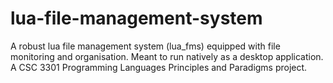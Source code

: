 # lua-file-management-system
A robust lua file management system (lua_fms) equipped with file monitoring and organisation. Meant to run natively as a desktop application. A CSC 3301 Programming Languages Principles and Paradigms project.
